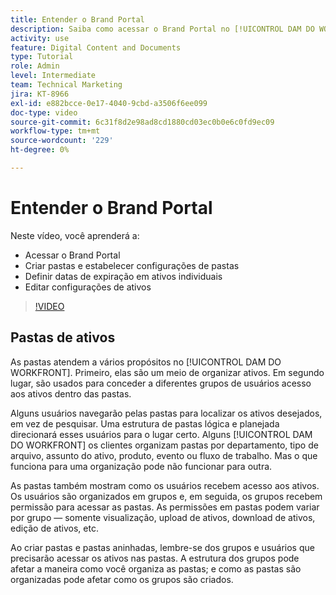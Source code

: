 ```yaml
---
title: Entender o Brand Portal
description: Saiba como acessar o Brand Portal no [!UICONTROL DAM DO WORKFRONT], criar pastas, definir datas de expiração em ativos individuais e editar configurações de ativos.
activity: use
feature: Digital Content and Documents
type: Tutorial
role: Admin
level: Intermediate
team: Technical Marketing
jira: KT-8966
exl-id: e882bcce-0e17-4040-9cbd-a3506f6ee099
doc-type: video
source-git-commit: 6c31f8d2e98ad8cd1880cd03ec0b0e6c0fd9ec09
workflow-type: tm+mt
source-wordcount: '229'
ht-degree: 0%

---
```


# Entender o Brand Portal

Neste vídeo, você aprenderá a:

* Acessar o Brand Portal
* Criar pastas e estabelecer configurações de pastas
* Definir datas de expiração em ativos individuais
* Editar configurações de ativos

>[!VIDEO](https://video.tv.adobe.com/v/335229/?quality=12&learn=on)

## Pastas de ativos

As pastas atendem a vários propósitos no [!UICONTROL DAM DO WORKFRONT]. Primeiro, elas são um meio de organizar ativos. Em segundo lugar, são usados para conceder a diferentes grupos de usuários acesso aos ativos dentro das pastas.

Alguns usuários navegarão pelas pastas para localizar os ativos desejados, em vez de pesquisar. Uma estrutura de pastas lógica e planejada direcionará esses usuários para o lugar certo. Alguns [!UICONTROL DAM DO WORKFRONT] os clientes organizam pastas por departamento, tipo de arquivo, assunto do ativo, produto, evento ou fluxo de trabalho. Mas o que funciona para uma organização pode não funcionar para outra.

As pastas também mostram como os usuários recebem acesso aos ativos. Os usuários são organizados em grupos e, em seguida, os grupos recebem permissão para acessar as pastas. As permissões em pastas podem variar por grupo — somente visualização, upload de ativos, download de ativos, edição de ativos, etc.

Ao criar pastas e pastas aninhadas, lembre-se dos grupos e usuários que precisarão acessar os ativos nas pastas. A estrutura dos grupos pode afetar a maneira como você organiza as pastas; e como as pastas são organizadas pode afetar como os grupos são criados.
